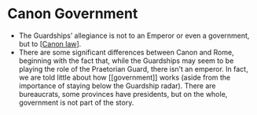 # Canon Government

- The Guardships’ allegiance is not to an Emperor or even a government, but to [[Canon law]]. 
-  There are some significant differences between Canon and Rome, beginning with the fact that, while the Guardships may seem to be playing the role of the Praetorian Guard, there isn’t an emperor. In fact, we are told little about how [[government]] works (aside from the importance of staying below the Guardship radar). There are bureaucrats, some provinces have presidents, but on the whole, government is not part of the story.

[//begin]: # "Autogenerated link references for markdown compatibility"
[Canon law]: canon-law.md "Canon Law"
[//end]: # "Autogenerated link references"